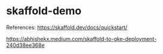 # skaffold-demo

References:
https://skaffold.dev/docs/quickstart/

https://abhishekx.medium.com/skaffold-to-gke-deployment-240d38ee368e

